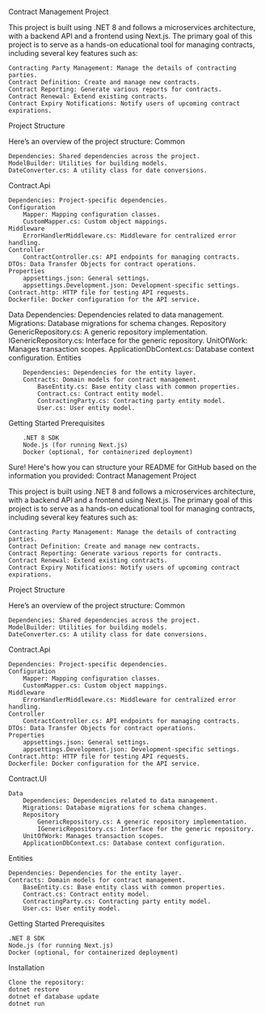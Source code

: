 Contract Management Project

This project is built using .NET 8 and follows a microservices architecture, with a backend API and a frontend using Next.js. The primary goal of this project is to serve as a hands-on educational tool for managing contracts, including several key features such as:

    Contracting Party Management: Manage the details of contracting parties.
    Contract Definition: Create and manage new contracts.
    Contract Reporting: Generate various reports for contracts.
    Contract Renewal: Extend existing contracts.
    Contract Expiry Notifications: Notify users of upcoming contract expirations.

Project Structure

Here’s an overview of the project structure:
Common

    Dependencies: Shared dependencies across the project.
    ModelBuilder: Utilities for building models.
    DateConverter.cs: A utility class for date conversions.

Contract.Api

    Dependencies: Project-specific dependencies.
    Configuration
        Mapper: Mapping configuration classes.
        CustomMapper.cs: Custom object mappings.
    Middleware
        ErrorHandlerMiddleware.cs: Middleware for centralized error handling.
    Controller
        ContractController.cs: API endpoints for managing contracts.
    DTOs: Data Transfer Objects for contract operations.
    Properties
        appsettings.json: General settings.
        appsettings.Development.json: Development-specific settings.
    Contract.http: HTTP file for testing API requests.
    Dockerfile: Docker configuration for the API service.

 

Data
        Dependencies: Dependencies related to data management.
        Migrations: Database migrations for schema changes.
        Repository
            GenericRepository.cs: A generic repository implementation.
            IGenericRepository.cs: Interface for the generic repository.
        UnitOfWork: Manages transaction scopes.
        ApplicationDbContext.cs: Database context configuration.
Entities

        Dependencies: Dependencies for the entity layer.
        Contracts: Domain models for contract management.
            BaseEntity.cs: Base entity class with common properties.
            Contract.cs: Contract entity model.
            ContractingParty.cs: Contracting party entity model.
            User.cs: User entity model.

Getting Started
Prerequisites

        .NET 8 SDK
        Node.js (for running Next.js)
        Docker (optional, for containerized deployment)
Sure! Here's how you can structure your README for GitHub based on the information you provided:
Contract Management Project

This project is built using .NET 8 and follows a microservices architecture, with a backend API and a frontend using Next.js. The primary goal of this project is to serve as a hands-on educational tool for managing contracts, including several key features such as:

    Contracting Party Management: Manage the details of contracting parties.
    Contract Definition: Create and manage new contracts.
    Contract Reporting: Generate various reports for contracts.
    Contract Renewal: Extend existing contracts.
    Contract Expiry Notifications: Notify users of upcoming contract expirations.

Project Structure

Here’s an overview of the project structure:
Common

    Dependencies: Shared dependencies across the project.
    ModelBuilder: Utilities for building models.
    DateConverter.cs: A utility class for date conversions.

Contract.Api

    Dependencies: Project-specific dependencies.
    Configuration
        Mapper: Mapping configuration classes.
        CustomMapper.cs: Custom object mappings.
    Middleware
        ErrorHandlerMiddleware.cs: Middleware for centralized error handling.
    Controller
        ContractController.cs: API endpoints for managing contracts.
    DTOs: Data Transfer Objects for contract operations.
    Properties
        appsettings.json: General settings.
        appsettings.Development.json: Development-specific settings.
    Contract.http: HTTP file for testing API requests.
    Dockerfile: Docker configuration for the API service.

Contract.UI

    Data
        Dependencies: Dependencies related to data management.
        Migrations: Database migrations for schema changes.
        Repository
            GenericRepository.cs: A generic repository implementation.
            IGenericRepository.cs: Interface for the generic repository.
        UnitOfWork: Manages transaction scopes.
        ApplicationDbContext.cs: Database context configuration.

Entities

    Dependencies: Dependencies for the entity layer.
    Contracts: Domain models for contract management.
        BaseEntity.cs: Base entity class with common properties.
        Contract.cs: Contract entity model.
        ContractingParty.cs: Contracting party entity model.
        User.cs: User entity model.

Getting Started
Prerequisites

    .NET 8 SDK
    Node.js (for running Next.js)
    Docker (optional, for containerized deployment)

Installation

    Clone the repository:
    dotnet restore
    dotnet ef database update
    dotnet run
